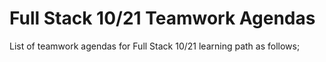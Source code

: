# Full Stack 10/21 Teamwork Agendas

List of teamwork agendas for Full Stack 10/21  learning path as follows;
